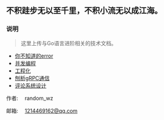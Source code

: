 ## 不积跬步无以至千里，不积小流无以成江海。



### 说明

> 这里上传与Go语言进阶相关的技术文档。

- [你不知道的error](error.md)
- [并发编程](并发编程.md)
- [工程化](工程化.md)
- [刨析gRPC通信](gRPC.md)
- [评论系统设计](评论系统设计.md)

作者: &emsp;random_wz

邮箱: &emsp;1214469162@qq.com

